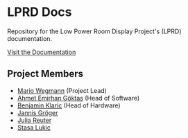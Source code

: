# LPRD Docs

Repository for the Low Power Room Display Project's (LPRD) documentation.

[Visit the Documentation](https://tha-lprd.github.io/Docs/)

## Project Members

- [Mario Wegmann](https://github.com/Marioheld) (Project Lead)
- [Ahmet Emirhan Göktaş](https://github.com/InfinitePain) (Head of Software)
- [Benjamin Klaric](https://github.com/bklaric1) (Head of Hardware)
- [Jannis Gröger](https://github.com/ynnys)
- [Julia Reuter](https://github.com/jr3511)
- [Stasa Lukic](https://github.com/AsatsTerris)
